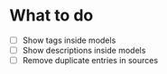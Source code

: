 # What to do

- [ ] Show tags inside models
- [ ] Show descriptions inside models
- [ ] Remove duplicate entries in sources
